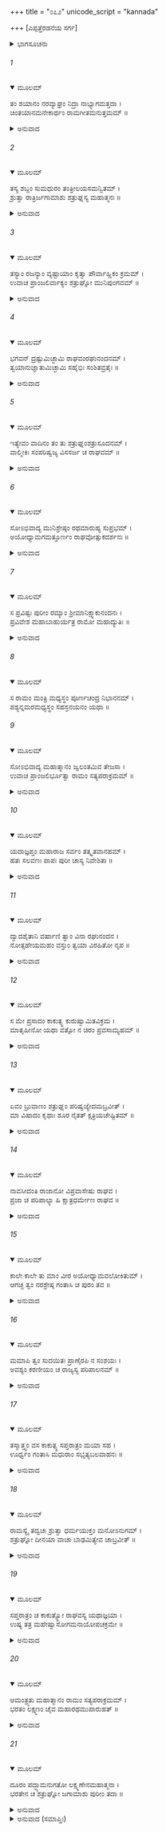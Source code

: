 +++
title = "೦೭೨"
unicode_script = "kannada"

+++
[ಎಪ್ಪತ್ತೆರಡನೆಯ ಸರ್ಗ]



<details><summary>ಭಾಗಸೂಚನಾ</summary>

ವಾಲ್ಮೀಕಿಗಳಿಂದ ಬೀಳ್ಕೊಂಡು ಶತ್ರುಘ್ನನು ಅಯೋಧ್ಯೆಗೆ ಹೋಗಿ ಶ್ರೀರಾಮಾದಿಗಳನ್ನು ಭೆಟ್ಟಿಯಾಗಿ, ಏಳುದಿನ ಅಲ್ಲಿ ಇದ್ದು ಪುನಃ ಮಧುರಾಪುರಿಗೆ ಪ್ರಯಾಣ
</details>

###### 1


<details open><summary>ಮೂಲಮ್</summary>

ತಂ ಶಯಾನಂ ನರವ್ಯಾಘ್ರಂ ನಿದ್ರಾ ನಾಭ್ಯಾಗಮತ್ತದಾ ।  
ಚಿಂತಯಾನಮನೇಕಾರ್ಥಂ ರಾಮಗೀತಮನುತ್ತಮಮ್ ॥
</details>

<details><summary>ಅನುವಾದ</summary>

ಪುರುಷಸಿಂಹ ಶತ್ರುಘ್ನನು ಮಲಗಿದ್ದರೂ ಆ ಉತ್ತಮ ಶ್ರೀರಾಮಚಂದ್ರನ ಕುರಿತು ಅನೇಕ ರೀತಿಯ ಮಾತುಗಳನ್ನು ಯೋಚಿಸುತ್ತಿದ್ದನು. ಇದರಿಂದ ಅವನಿಗೆ ಬಹಳ ಹೊತ್ತು ನಿದ್ದೆಬಂದಿಲ್ಲ.॥1॥
</details>

###### 2


<details open><summary>ಮೂಲಮ್</summary>

ತಸ್ಯ ಶಬ್ದಂ ಸುಮಧುರಂ ತಂತ್ರೀಲಯಸಮನ್ವಿತಮ್ ।  
ಶ್ರುತ್ವಾ ರಾತ್ರಿರ್ಜಗಾಮಾಶು ಶತ್ರುಘ್ನಸ್ಯ ಮಹಾತ್ಮನಃ ॥
</details>

<details><summary>ಅನುವಾದ</summary>

ವೀಣೆಯ ಲಯದೊಂದಿಗೆ ರಾಮಚರಿತ ಗಾಯನದ ಸುಮಧುರ ಶಬ್ದ ಕೇಳಿ ಮಹಾತ್ಮಾ ಶತ್ರುಘ್ನನ ಉಳಿದ ರಾತ್ರಿಯೂ ಬೇಗನೇ ಕಳೆದುಹೋಯಿತು.॥2॥
</details>

###### 3


<details open><summary>ಮೂಲಮ್</summary>

ತಸ್ಯಾಂ ರಜನ್ಯಾಂ ವ್ಯಷ್ಟಾಯಾಂ ಕೃತ್ವಾ ಪೌರ್ವಾಹ್ಣಿಕಂ ಕ್ರಮಮ್ ।  
ಉವಾಚ ಪ್ರಾಂಜಲಿರ್ವಾಕ್ಯಂ ಶತ್ರುಘ್ನೋ ಮುನಿಪುಂಗವಮ್ ॥
</details>

<details><summary>ಅನುವಾದ</summary>

ರಾತ್ರೆ ಕಳೆದು ಪ್ರಾತಃಕಾಲ ಪೂರ್ವಾಹ್ಣದ ನಿತ್ಯಕರ್ಮ ಮುಗಿಸಿ ಶತ್ರುಘ್ನನು ಕೈಮುಗಿದು ಮುನಿವರ ವಾಲ್ಮೀಕಿಗಳಲ್ಲಿ ಹೇಳಿದನು.॥3॥
</details>

###### 4


<details open><summary>ಮೂಲಮ್</summary>

ಭಗವನ್ ದ್ರಷ್ಟುಮಿಚ್ಛಾಮಿ ರಾಘವಂರಘುನಂದನಮ್ ।  
ತ್ವಯಾನುಜ್ಞಾತುಮಿಚ್ಛಾಮಿ ಸಹೈಭಿಃ ಸಂಶಿತವ್ರತೈಃ ॥
</details>

<details><summary>ಅನುವಾದ</summary>

ಪೂಜ್ಯರೇ! ಈಗ ನಾನು ರಘುಕುಲನಂದ ಶ್ರೀರಾಮನನ್ನು ದರ್ಶಿಸಲು ಬಯಸುತ್ತಿದ್ದೇನೆ. ಆದ್ದರಿಂದ ನೀವು ಆಜ್ಞೆ ಕೊಟ್ಟರೆ ಕಠೋರ ವ್ರತವನ್ನು ಪಾಲಿಸುವ ಈ ಸಂಗಡಿಗರೊಂದಿಗೆ ಅಯೋಧ್ಯೆಗೆ ಹೋಗಲು ಇಚ್ಛಿಸುತ್ತೇನೆ.॥4॥
</details>

###### 5


<details open><summary>ಮೂಲಮ್</summary>

ಇತ್ಯೇವಂ ವಾದಿನಂ ತಂ ತು ಶತ್ರುಘ್ನಂಶತ್ರುಸೂದನಮ್ ।  
ವಾಲ್ಮೀಕಿಃ ಸಂಪರಿಷ್ವಜ್ಯ ವಿಸಸರ್ಜ ಚ ರಾಘವಮ್ ॥
</details>

<details><summary>ಅನುವಾದ</summary>

ಹೀಗೆ ಹೇಳುತ್ತಾ ರಘುಕುಲಭೂಷಣ ಶತ್ರುಸೂದನ ಶತ್ರುಘ್ನನನ್ನು ವಾಲ್ಮೀಕಿಗಳು ಬಿಗಿದಪ್ಪಿಕೊಂಡು ಹೋಗಲು ಅಪ್ಪಣೆ ನೀಡಿದರು.॥5॥
</details>

###### 6


<details open><summary>ಮೂಲಮ್</summary>

ಸೋಽಭಿವಾದ್ಯ ಮುನಿಶ್ರೇಷ್ಠಂ ರಥಮಾರುಹ್ಯ ಸುಪ್ರಭಮ್ ।  
ಅಯೋಧ್ಯಾಮಗಮತ್ತೂರ್ಣಂ ರಾಘವೋತ್ಸುಕದರ್ಶನಃ ॥
</details>

<details><summary>ಅನುವಾದ</summary>

ಶ್ರೀರಾಮನ ದರ್ಶನಕ್ಕೆ ಉತ್ಕಂಠಿತನಾದ ಶತ್ರುಘ್ನನು ಮುನಿಶ್ರೇಷ್ಠ ವಾಲ್ಮೀಕಿಗಳಿಗೆ ವಂದಿಸಿ, ಒಂದು ಸುಂದರ ದೀಪ್ತಿಯುಳ್ಳ ರಥವನ್ನೇರಿ ಕೂಡಲೇ ಅಯೋಧ್ಯೆಯ ಕಡೆಗೆ ಹೊರಟನು.॥6॥
</details>

###### 7


<details open><summary>ಮೂಲಮ್</summary>

ಸ ಪ್ರವಿಷ್ಟಃ ಪುರೀಂ ರಮ್ಯಾಂ ಶ್ರೀಮಾನಿಕ್ಷ್ವಾಕುನಂದನಃ ।  
ಪ್ರವಿವೇಶ ಮಹಾಬಾಹುರ್ಯತ್ರ ರಾಮೋ ಮಹಾದ್ಯುತಿಃ ॥
</details>

<details><summary>ಅನುವಾದ</summary>

ಇಕ್ಷ್ವಾಕುಕುಲನಂದನ ಮಹಾಬಾಹು ಶ್ರೀಮಾನ್ ಶತ್ರುಘ್ನನು ಅಯೋಧ್ಯೆಯನ್ನು ಪ್ರವೇಶಿಸಿ, ನೇರವಾಗಿ ಮಹಾತೇಜಸ್ವೀ ಶ್ರೀರಾಮನು ವಿರಾಜಿಸುತ್ತಿದ್ದ ಅರಮನೆಗೆ ಹೋದನು.॥7॥
</details>

###### 8


<details open><summary>ಮೂಲಮ್</summary>

ಸ ರಾಮಂ ಮಂತ್ರಿ ಮಧ್ಯಸ್ಥಂ ಪೂರ್ಣಚಂದ್ರ ನಿಭಾನನಮ್ ।  
ಪಶ್ಯನ್ನಮರಮಧ್ಯಸ್ಥಂ ಸಹಸ್ರನಯನಂ ಯಥಾ ॥
</details>

###### 9


<details open><summary>ಮೂಲಮ್</summary>

ಸೋಽಭಿವಾದ್ಯ ಮಹಾತ್ಮಾನಂ ಜ್ವಲಂತಮಿವ ತೇಜಸಾ ।  
ಉವಾಚ ಪ್ರಾಂಜಲಿರ್ಭೂತ್ವಾ ರಾಮಂ ಸತ್ಯಪರಾಕ್ರಮಮ್ ॥
</details>

<details><summary>ಅನುವಾದ</summary>

ಸಹಸ್ರನೇತ್ರಧಾರೀ ಇಂದ್ರನು ದೇವತೆಗಳ ನಡುವೆ ಕುಳಿತಿರುವಂತೆ ಪೂರ್ಣಚಂದ್ರನಂತೆ ಮನೋಹರ ಮುಖವುಳ್ಳ ಶ್ರೀರಾಮನು ಮಂತ್ರಿಗಳ ಮಧ್ಯದಲ್ಲಿ ವಿರಾಜಿಸುತ್ತಿದ್ದನು. ತನ್ನ ತೇಜದಿಂದ ಪ್ರಜ್ವಲಿತನಾದ ಸತ್ಯ ಪರಾಕ್ರಮಿ ಮಹಾತ್ಮಾ ಶ್ರೀರಾಮನನ್ನು ನೋಡಿ ಶತ್ರುಘ್ನನು ಕೈಮುಗಿದು ಇಂತೆಂದನು.॥8-9॥
</details>

###### 10


<details open><summary>ಮೂಲಮ್</summary>

ಯದಾಜ್ಞಪ್ತಂ ಮಹಾರಾಜ ಸರ್ವಂ ತತ್ಕೃತವಾನಹಮ್ ।  
ಹತಃ ಸಲವಣಃ ಪಾಪಃ ಪುರೀ ಚಾಸ್ಯ ನಿವೇಶಿತಾ ॥
</details>

<details><summary>ಅನುವಾದ</summary>

ಮಹಾರಾಜಾ! ನೀವು ನನಗೆ ಆಜ್ಞಾಪಿಸಿದ ಎಲ್ಲ ಕಾರ್ಯವನ್ನು ಪೂರೈಸಿ ನಾನು ಬಂದಿದ್ದೇನೆ. ಪಾಪೀ ಲವಣನು ಹತನಾಗಿ ಅವನ ಪುರಿಯೂ ನೆಲೆಗೊಂಡಿತು.॥10॥
</details>

###### 11


<details open><summary>ಮೂಲಮ್</summary>

ದ್ವಾದಶೈತಾನಿ ವರ್ಷಾಣಿ ತ್ವಾಂ ವಿನಾ ರಘುನಂದನ ।  
ನೋತ್ಸಹೇಯಮಹಂ ವಸ್ತುಂ ತ್ವಯಾ ವಿರಹಿತೋ ನೃಪ ॥
</details>

<details><summary>ಅನುವಾದ</summary>

ರಘುನಂದನ! ನಿಮ್ಮ ದರ್ಶನವಿಲ್ಲದೆ ಈ ಹನ್ನೆರಡು ವರ್ಷಗಳು ಹೇಗೋ ಕಳೆದು ಹೋದುವು; ಆದರೆ ನರೇಶ್ವರ! ಇನ್ನು ಹೆಚ್ಚು ದಿನ ನಿಮ್ಮಿಂದ ದೂರ ಉಳಿಯುವ ಸಾಹಸ ನನ್ನಲ್ಲಿ ಇಲ್ಲ.॥11॥
</details>

###### 12


<details open><summary>ಮೂಲಮ್</summary>

ಸ ಮೇ ಪ್ರಸಾದಂ ಕಾಕುತ್ಸ್ಥ ಕುರುಷ್ವಾಮಿತವಿಕ್ರಮ ।  
ಮಾತೃಹೀನೋ ಯಥಾ ವತ್ಸೋ ನ ಚಿರಂ ಪ್ರವಸಾಮ್ಯಹಮ್ ॥
</details>

<details><summary>ಅನುವಾದ</summary>

ಅಮಿತ ಪರಾಕ್ರಮೀ ಕಾಕುತ್ಸ್ಥನೇ! ಪುಟ್ಟಮಗು ತನ್ನ ತಾಯಿಯನ್ನು ಅಗಲಿ ಇರುವುದಿಲ್ಲವೋ ಹಾಗೆಯೇ ನಾನು ಚಿರಕಾಲ ನಿಮ್ಮಿಂದ ದೂರ ಇರಲಾರೆ. ಅದಕ್ಕಾಗಿ ನೀವು ನನ್ನ ಮೇಲೆ ಕೃಪೆದೋರಿರಿ.॥12॥
</details>

###### 13


<details open><summary>ಮೂಲಮ್</summary>

ಏವಂ ಬ್ರುವಾಣಂ ಶತ್ರುಘ್ನಂ ಪರಿಷ್ವಜ್ಯೇದಮಬ್ರವೀತ್ ।  
ಮಾ ವಿಷಾದಂ ಕೃಥಾಃ ಶೂರ ನೈತತ್ ಕ್ಷತ್ರಿಯಚೇಷ್ಟಿತಮ್ ॥
</details>

<details><summary>ಅನುವಾದ</summary>

ಹೀಗೆ ಹೇಳುತ್ತಿರುವ ಶತ್ರುಘ್ನನನ್ನು ಬಿಗಿದಪ್ಪಿಕೊಂಡು ಶ್ರೀರಾಮನು ಹೇಳಿದನು - ಶೂರವೀರನೇ! ವಿಷಾದಪಡಬೇಡ. ಈ ರೀತಿ ಕಾತರನಾಗುವುದು ಕ್ಷತ್ರಿಯರಿಗೆ ಉಚಿತವಲ್ಲ.॥13॥
</details>

###### 14


<details open><summary>ಮೂಲಮ್</summary>

ನಾವಸೀದಂತಿ ರಾಜಾನೋ ವಿಪ್ರವಾಸೇಷು ರಾಘವ ।  
ಪ್ರಜಾ ಚ ಪರಿಪಾಲ್ಯಾ ಹಿ ಕ್ಷಾತ್ರಧರ್ಮೇಣ ರಾಘವ ॥
</details>

<details><summary>ಅನುವಾದ</summary>

ರಘುಕುಲಭೂಷಣ! ರಾಜರು ಪರದೇಶದಲ್ಲಿದ್ದರೂ ದುಃಖಿತರಾಗುವುದಿಲ್ಲ. ರಘುವೀರನೇ! ರಾಜನು ಕ್ಷತ್ರಿಯ ಧರ್ಮಕ್ಕನುಸಾರ ಪ್ರಜೆಯನ್ನು ಚೆನ್ನಾಗಿ ಪಾಲಿಸಬೇಕು.॥14॥
</details>

###### 15


<details open><summary>ಮೂಲಮ್</summary>

ಕಾಲೇ ಕಾಲೇ ತು ಮಾಂ ವೀರ ಅಯೋಧ್ಯಾಮವಲೋಕಿತುಮ್ ।  
ಆಗಚ್ಛ ತ್ವಂ ನರಶ್ರೇಷ್ಠ ಗಂತಾಸಿ ಚ ಪುರಂ ತವ ॥
</details>

<details><summary>ಅನುವಾದ</summary>

ನರಶ್ರೇಷ್ಠವೀರನೇ! ಆಗಾಗ ನನ್ನನ್ನು ನೋಡಲು ಅಯೋಧ್ಯೆಗೆ ಬರುತ್ತಾ ಇರು ಹಾಗೂ ಮತ್ತೆ ತನ್ನ ಪುರಿಗೆ ಮರಳಿ ಹೋಗುತ್ತಾ ಇರು.॥15॥
</details>

###### 16


<details open><summary>ಮೂಲಮ್</summary>

ಮಮಾಪಿ ತ್ವಂ ಸುದಯಿತಃ ಪ್ರಾಣೈರಪಿ ನ ಸಂಶಯಃ ।  
ಅವಶ್ಯಂ ಕರಣೀಯಂ ಚ ರಾಜ್ಯಸ್ಯ ಪರಿಪಾಲನಮ್ ॥
</details>

<details><summary>ಅನುವಾದ</summary>

ನೀನು ನನಗೆ ಪ್ರಾಣಕ್ಕಿಂತ ಹೆಚ್ಚು ಪ್ರಿಯನಾಗಿರುವೆ ಇದರಲ್ಲಿ ಸಂಶಯವೇ ಇಲ್ಲ. ಆದರೆ ರಾಜ್ಯದ ಪಾಲನೆ ಮಾಡುವುದೂ ಆವಶ್ಯಕ ಕರ್ತವ್ಯವಾಗಿದೆ.॥16॥
</details>

###### 17


<details open><summary>ಮೂಲಮ್</summary>

ತಸ್ಮಾತ್ತ್ವಂ ವಸ ಕಾಕುತ್ಸ್ಥ ಸಪ್ತರಾತ್ರಂ ಮಯಾ ಸಹ ।  
ಊರ್ಧ್ವಂ ಗಂತಾಸಿ ಮಧುರಾಂ ಸಭೃತ್ಯಬಲವಾಹನಃ ॥
</details>

<details><summary>ಅನುವಾದ</summary>

ಆದ್ದರಿಂದ ಕಾಕುತ್ಸ್ಥನೇ ! ಈಗ ಏಳುದಿನ ನೀನು ನನ್ನೊಂದಿಗೆ ಇರು. ಅನಂತರ ಸೇವಕರು, ಸೈನ್ಯ, ವಾಹನಗಳೊಂದಿಗೆ ಮಧುರಾಪುರಿಗೆ ಹೊರಟು ಹೋಗು.॥17॥
</details>

###### 18


<details open><summary>ಮೂಲಮ್</summary>

ರಾಮಸ್ಯೈ ತದ್ವಚಃ ಶ್ರುತ್ವಾ ಧರ್ಮಯುಕ್ತಂ ಮನೋಽನುಗಮ್ ।  
ಶತ್ರುಘ್ನೋ ದೀನಯಾ ವಾಚಾ ಬಾಢಮಿತ್ಯೇವ ಚಾಬ್ರವೀತ್ ॥
</details>

<details><summary>ಅನುವಾದ</summary>

ಶ್ರೀರಾಮಚಂದ್ರನ ಈ ಮಾತು ಧರ್ಮ ಯುಕ್ತ ಇರುವುದರೊಂದಿಗೆ ಮನಸ್ಸಿಗನುಕೂಲವಾಗಿತ್ತು. ಅದನ್ನು ಕೇಳಿ ಶತ್ರುಘ್ನನು ಶ್ರೀರಾಮನ ವಿಯೋಗದ ಭಯದಿಂದ ದೀನವಾಣಿಯಲ್ಲಿ ‘ತಮ್ಮ ಆಜ್ಞೆಯಂತಾಗಲಿ’ ಎಂದು ಹೇಳಿದನು.॥18॥
</details>

###### 19


<details open><summary>ಮೂಲಮ್</summary>

ಸಪ್ತರಾತ್ರಂ ಚ ಕಾಕುತ್ಸ್ಥೋ ರಾಘವಸ್ಯ ಯಥಾಜ್ಞಯಾ ।  
ಉಷ್ಯ ತತ್ರ ಮಹೇಷ್ವಾಸೋಗಮನಾಯೋಪಚಕ್ರಮೇ ॥
</details>

<details><summary>ಅನುವಾದ</summary>

ಶ್ರೀರಘುನಾಥನ ಆಜ್ಞೆಯಂತೆ ಏಳು ದಿನ ಅಯೋಧ್ಯೆಯಲ್ಲಿ ಇದ್ದು, ಮಹಾಧನುರ್ಧರ ಕಾಕುತ್ಸ್ಥಕುಲಭೂಷಣ ಶತ್ರುಘ್ನನು ಅಲ್ಲಿಂದ ಹೋಗಲು ಸಿದ್ಧನಾದನು.॥19॥
</details>

###### 20


<details open><summary>ಮೂಲಮ್</summary>

ಆಮಂತ್ರ್ಯತು ಮಹಾತ್ಮಾನಂ ರಾಮಂ ಸತ್ಯಪರಾಕ್ರಮಮ್ ।  
ಭರತಂ ಲಕ್ಷ್ಮಣಂ ಚೈವ ಮಹಾರಥಮುಪಾರುಹತ್ ॥
</details>

<details><summary>ಅನುವಾದ</summary>

ಸತ್ಯಪರಾಕ್ರಮಿ ಮಹಾತ್ಮಾ ಶ್ರೀರಾಮ, ಭರತ, ಲಕ್ಷ್ಮಣರಿಂದ ಬೀಳ್ಕೊಂಡು ಶತ್ರುಘ್ನನು ಬಂದು ವಿಶಾಲ ರಥವನ್ನು ಏರಿದನು.॥20॥
</details>

###### 21


<details open><summary>ಮೂಲಮ್</summary>

ದೂರಂ ಪದ್ಭ್ಯಾಮನುಗತೋ ಲಕ್ಷ್ಮಣೇನಮಹಾತ್ಮನಾ ।  
ಭರತೇನ ಚ ಶತ್ರುಘ್ನೋ ಜಗಾಮಾಶು ಪುರೀಂ ತದಾ ॥
</details>

<details><summary>ಅನುವಾದ</summary>

ಮಹಾತ್ಮಾ ಲಕ್ಷ್ಮಣ ಮತ್ತು ಭರತರು ಕಾಲ್ನಡಿಗೆಯಲ್ಲಿ ಅವನನ್ನು ಬೀಳ್ಕೊಡಲು ಸ್ವಲ್ಪದೂರ ಹಿಂದೆಯೇ ಹೋದರು. ಅನಂತರ ಶತ್ರುಘ್ನನು ಶೀಘ್ರವಾಗಿ ತನ್ನ ರಾಜಧಾನಿಯ ಕಡೆಗೆ ಹೊರಟು ಹೋದನು.॥21॥
</details>

<details><summary>ಅನುವಾದ (ಸಮಾಪ್ತಿಃ)</summary>

ಶ್ರೀವಾಲ್ಮೀಕಿ ವಿರಚಿತ ಆರ್ಷರಾಮಾಯಣ ಆದಿಕಾವ್ಯದ ಉತ್ತರ ಕಾಂಡದಲ್ಲಿ ಎಪ್ಪತ್ತೆರಡನೆಯ ಸರ್ಗ ಪೂರ್ಣವಾಯಿತು. ॥72॥
</details>
